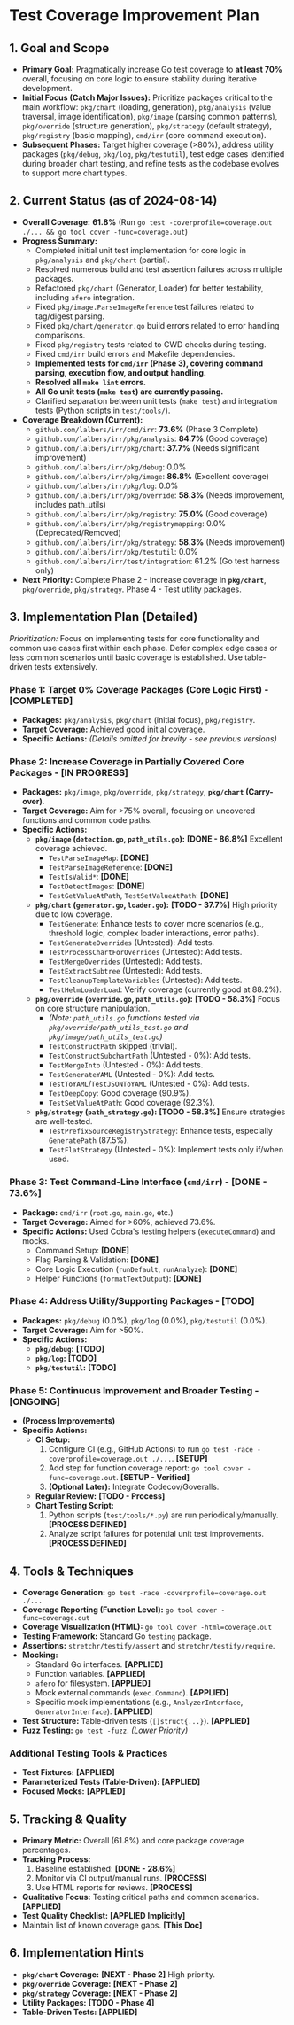 # Test Coverage Improvement Plan

## 1. Goal and Scope

*   **Primary Goal:** Pragmatically increase Go test coverage to **at least 70%** overall, focusing on core logic to ensure stability during iterative development.
*   **Initial Focus (Catch Major Issues):** Prioritize packages critical to the main workflow: `pkg/chart` (loading, generation), `pkg/analysis` (value traversal, image identification), `pkg/image` (parsing common patterns), `pkg/override` (structure generation), `pkg/strategy` (default strategy), `pkg/registry` (basic mapping), `cmd/irr` (core command execution).
*   **Subsequent Phases:** Target higher coverage (>80%), address utility packages (`pkg/debug`, `pkg/log`, `pkg/testutil`), test edge cases identified during broader chart testing, and refine tests as the codebase evolves to support more chart types.

## 2. Current Status (as of 2024-08-14)

*   **Overall Coverage:** **61.8%** (Run `go test -coverprofile=coverage.out ./... && go tool cover -func=coverage.out`)
*   **Progress Summary:**
    *   Completed initial unit test implementation for core logic in `pkg/analysis` and `pkg/chart` (partial).
    *   Resolved numerous build and test assertion failures across multiple packages.
    *   Refactored `pkg/chart` (Generator, Loader) for better testability, including `afero` integration.
    *   Fixed `pkg/image.ParseImageReference` test failures related to tag/digest parsing.
    *   Fixed `pkg/chart/generator.go` build errors related to error handling comparisons.
    *   Fixed `pkg/registry` tests related to CWD checks during testing.
    *   Fixed `cmd/irr` build errors and Makefile dependencies.
    *   **Implemented tests for `cmd/irr` (Phase 3), covering command parsing, execution flow, and output handling.**
    *   **Resolved all `make lint` errors.**
    *   **All Go unit tests (`make test`) are currently passing.**
    *   Clarified separation between unit tests (`make test`) and integration tests (Python scripts in `test/tools/`).
*   **Coverage Breakdown (Current):**
    *   `github.com/lalbers/irr/cmd/irr`: **73.6%** (Phase 3 Complete)
    *   `github.com/lalbers/irr/pkg/analysis`: **84.7%** (Good coverage)
    *   `github.com/lalbers/irr/pkg/chart`: **37.7%** (Needs significant improvement)
    *   `github.com/lalbers/irr/pkg/debug`: 0.0%
    *   `github.com/lalbers/irr/pkg/image`: **86.8%** (Excellent coverage)
    *   `github.com/lalbers/irr/pkg/log`: 0.0%
    *   `github.com/lalbers/irr/pkg/override`: **58.3%** (Needs improvement, includes path_utils)
    *   `github.com/lalbers/irr/pkg/registry`: **75.0%** (Good coverage)
    *   `github.com/lalbers/irr/pkg/registrymapping`: 0.0% (Deprecated/Removed)
    *   `github.com/lalbers/irr/pkg/strategy`: **58.3%** (Needs improvement)
    *   `github.com/lalbers/irr/pkg/testutil`: 0.0%
    *   `github.com/lalbers/irr/test/integration`: 61.2% (Go test harness only)
*   **Next Priority:** Complete Phase 2 - Increase coverage in **`pkg/chart`**, `pkg/override`, `pkg/strategy`. Phase 4 - Test utility packages.

## 3. Implementation Plan (Detailed)

*Prioritization:* Focus on implementing tests for core functionality and common use cases first within each phase. Defer complex edge cases or less common scenarios until basic coverage is established. Use table-driven tests extensively.

### Phase 1: Target 0% Coverage Packages (Core Logic First) - **[COMPLETED]**

*   **Packages:** `pkg/analysis`, `pkg/chart` (initial focus), `pkg/registry`.
*   **Target Coverage:** Achieved good initial coverage.
*   **Specific Actions:** *(Details omitted for brevity - see previous versions)*

### Phase 2: Increase Coverage in Partially Covered Core Packages - **[IN PROGRESS]**

*   **Packages:** `pkg/image`, `pkg/override`, `pkg/strategy`, **`pkg/chart` (Carry-over)**.
*   **Target Coverage:** Aim for >75% overall, focusing on uncovered functions and common code paths.
*   **Specific Actions:**
    *   **`pkg/image` (`detection.go`, `path_utils.go`):** **[DONE - 86.8%]** Excellent coverage achieved.
        *   `TestParseImageMap`: **[DONE]**
        *   `TestParseImageReference`: **[DONE]**
        *   `TestIsValid*`: **[DONE]**
        *   `TestDetectImages`: **[DONE]**
        *   `TestGetValueAtPath`, `TestSetValueAtPath`: **[DONE]**
    *   **`pkg/chart` (`generator.go`, `loader.go`):** **[TODO - 37.7%]** High priority due to low coverage.
        *   `TestGenerate`: Enhance tests to cover more scenarios (e.g., threshold logic, complex loader interactions, error paths).
        *   `TestGenerateOverrides` (Untested): Add tests.
        *   `TestProcessChartForOverrides` (Untested): Add tests.
        *   `TestMergeOverrides` (Untested): Add tests.
        *   `TestExtractSubtree` (Untested): Add tests.
        *   `TestCleanupTemplateVariables` (Untested): Add tests.
        *   `TestHelmLoaderLoad`: Verify coverage (currently good at 88.2%).
    *   **`pkg/override` (`override.go`, `path_utils.go`):** **[TODO - 58.3%]** Focus on core structure manipulation.
        *   *(Note: `path_utils.go` functions tested via `pkg/override/path_utils_test.go` and `pkg/image/path_utils_test.go`)*
        *   `TestConstructPath` skipped (trivial).
        *   `TestConstructSubchartPath` (Untested - 0%): Add tests.
        *   `TestMergeInto` (Untested - 0%): Add tests.
        *   `TestGenerateYAML` (Untested - 0%): Add tests.
        *   `TestToYAML`/`TestJSONToYAML` (Untested - 0%): Add tests.
        *   `TestDeepCopy`: Good coverage (90.9%).
        *   `TestSetValueAtPath`: Good coverage (92.3%).
    *   **`pkg/strategy` (`path_strategy.go`):** **[TODO - 58.3%]** Ensure strategies are well-tested.
        *   `TestPrefixSourceRegistryStrategy`: Enhance tests, especially `GeneratePath` (87.5%).
        *   `TestFlatStrategy` (Untested - 0%): Implement tests only if/when used.

### Phase 3: Test Command-Line Interface (`cmd/irr`) - **[DONE - 73.6%]**

*   **Package:** `cmd/irr` (`root.go`, `main.go`, etc.)
*   **Target Coverage:** Aimed for >60%, achieved 73.6%.
*   **Specific Actions:** Used Cobra's testing helpers (`executeCommand`) and mocks.
    *   Command Setup: **[DONE]**
    *   Flag Parsing & Validation: **[DONE]**
    *   Core Logic Execution (`runDefault`, `runAnalyze`): **[DONE]**
    *   Helper Functions (`formatTextOutput`): **[DONE]**

### Phase 4: Address Utility/Supporting Packages - **[TODO]**

*   **Packages:** `pkg/debug` (0.0%), `pkg/log` (0.0%), `pkg/testutil` (0.0%).
*   **Target Coverage:** Aim for >50%.
*   **Specific Actions:**
    *   **`pkg/debug`:** **[TODO]**
    *   **`pkg/log`:** **[TODO]**
    *   **`pkg/testutil`:** **[TODO]**

### Phase 5: Continuous Improvement and Broader Testing - **[ONGOING]**

*   **(Process Improvements)**
*   **Specific Actions:**
    *   **CI Setup:**
        1.  Configure CI (e.g., GitHub Actions) to run `go test -race -coverprofile=coverage.out ./...`. **[SETUP]**
        2.  Add step for function coverage report: `go tool cover -func=coverage.out`. **[SETUP - Verified]**
        3.  **(Optional Later):** Integrate Codecov/Goveralls.
    *   **Regular Review:** **[TODO - Process]**
    *   **Chart Testing Script:**
        1.  Python scripts (`test/tools/*.py`) are run periodically/manually. **[PROCESS DEFINED]**
        2.  Analyze script failures for potential unit test improvements. **[PROCESS DEFINED]**

## 4. Tools & Techniques

*   **Coverage Generation:** `go test -race -coverprofile=coverage.out ./...`
*   **Coverage Reporting (Function Level):** `go tool cover -func=coverage.out`
*   **Coverage Visualization (HTML):** `go tool cover -html=coverage.out`
*   **Testing Framework:** Standard Go `testing` package.
*   **Assertions:** `stretchr/testify/assert` and `stretchr/testify/require`.
*   **Mocking:**
    *   Standard Go interfaces. **[APPLIED]**
    *   Function variables. **[APPLIED]**
    *   `afero` for filesystem. **[APPLIED]**
    *   Mock external commands (`exec.Command`). **[APPLIED]**
    *   Specific mock implementations (e.g., `AnalyzerInterface`, `GeneratorInterface`). **[APPLIED]**
*   **Test Structure:** Table-driven tests (`[]struct{...}`). **[APPLIED]**
*   **Fuzz Testing:** `go test -fuzz`. *(Lower Priority)*

### Additional Testing Tools & Practices

*   **Test Fixtures:** **[APPLIED]**
*   **Parameterized Tests (Table-Driven):** **[APPLIED]**
*   **Focused Mocks:** **[APPLIED]**

## 5. Tracking & Quality

*   **Primary Metric:** Overall (61.8%) and core package coverage percentages.
*   **Tracking Process:**
    1.  Baseline established: **[DONE - 28.6%]**
    2.  Monitor via CI output/manual runs. **[PROCESS]**
    3.  Use HTML reports for reviews. **[PROCESS]**
*   **Qualitative Focus:** Testing critical paths and common scenarios. **[APPLIED]**
*   **Test Quality Checklist:** **[APPLIED Implicitly]**
*   Maintain list of known coverage gaps. **[This Doc]**

## 6. Implementation Hints

*   **`pkg/chart` Coverage:** **[NEXT - Phase 2]** High priority.
*   **`pkg/override` Coverage:** **[NEXT - Phase 2]**
*   **`pkg/strategy` Coverage:** **[NEXT - Phase 2]**
*   **Utility Packages:** **[TODO - Phase 4]**
*   **Table-Driven Tests:** **[APPLIED]**
